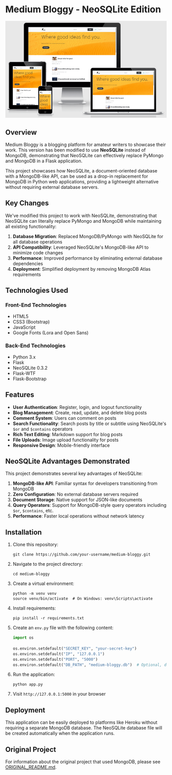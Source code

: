 # Medium Bloggy - NeoSQLite Edition

![Medium Bloggy Responsive](static/img/am-i-responsive.PNG)

## Overview

Medium Bloggy is a blogging platform for amateur writers to showcase their work. This version has been modified to use **NeoSQLite** instead of MongoDB, demonstrating that NeoSQLite can effectively replace PyMongo and MongoDB in a Flask application.

This project showcases how NeoSQLite, a document-oriented database with a MongoDB-like API, can be used as a drop-in replacement for MongoDB in Python web applications, providing a lightweight alternative without requiring external database servers.

## Key Changes

We've modified this project to work with NeoSQLite, demonstrating that NeoSQLite can literally replace PyMongo and MongoDB while maintaining all existing functionality:

1. **Database Migration**: Replaced MongoDB/PyMongo with NeoSQLite for all database operations
2. **API Compatibility**: Leveraged NeoSQLite's MongoDB-like API to minimize code changes
3. **Performance**: Improved performance by eliminating external database dependencies
4. **Deployment**: Simplified deployment by removing MongoDB Atlas requirements

## Technologies Used

### Front-End Technologies
- HTML5
- CSS3 (Bootstrap)
- JavaScript
- Google Fonts (Lora and Open Sans)

### Back-End Technologies
- Python 3.x
- Flask
- NeoSQLite 0.3.2
- Flask-WTF
- Flask-Bootstrap

## Features

- **User Authentication**: Register, login, and logout functionality
- **Blog Management**: Create, read, update, and delete blog posts
- **Comment System**: Users can comment on posts
- **Search Functionality**: Search posts by title or subtitle using NeoSQLite's `$or` and `$contains` operators
- **Rich Text Editing**: Markdown support for blog posts
- **File Uploads**: Image upload functionality for posts
- **Responsive Design**: Mobile-friendly interface

## NeoSQLite Advantages Demonstrated

This project demonstrates several key advantages of NeoSQLite:

1. **MongoDB-like API**: Familiar syntax for developers transitioning from MongoDB
2. **Zero Configuration**: No external database servers required
3. **Document Storage**: Native support for JSON-like documents
4. **Query Operators**: Support for MongoDB-style query operators including `$or`, `$contains`, etc.
5. **Performance**: Faster local operations without network latency

## Installation

1. Clone this repository:
   ```
   git clone https://github.com/your-username/medium-bloggy.git
   ```

2. Navigate to the project directory:
   ```
   cd medium-bloggy
   ```

3. Create a virtual environment:
   ```
   python -m venv venv
   source venv/bin/activate  # On Windows: venv\Scripts\activate
   ```

4. Install requirements:
   ```
   pip install -r requirements.txt
   ```

5. Create an `env.py` file with the following content:
   ```python
   import os

   os.environ.setdefault("SECRET_KEY", "your-secret-key")
   os.environ.setdefault("IP", "127.0.0.1")
   os.environ.setdefault("PORT", "5000")
   os.environ.setdefault("DB_PATH", "medium-bloggy.db")  # Optional, defaults to medium-bloggy.db
   ```

6. Run the application:
   ```
   python app.py
   ```

7. Visit `http://127.0.0.1:5000` in your browser

## Deployment

This application can be easily deployed to platforms like Heroku without requiring a separate MongoDB database. The NeoSQLite database file will be created automatically when the application runs.

## Original Project

For information about the original project that used MongoDB, please see [ORIGINAL_README.md](ORIGINAL_README.md).
